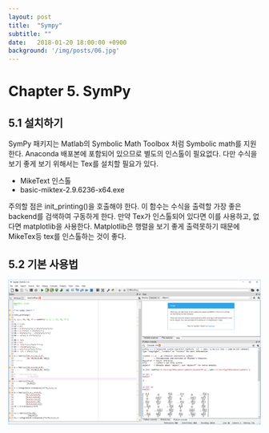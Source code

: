 ```yaml
---
layout: post
title:  "Sympy"
subtitle: ""
date:   2018-01-20 18:00:00 +0900
background: '/img/posts/06.jpg'
---
```


# Chapter 5. SymPy

## 5.1 설치하기 

SymPy 패키지는 Matlab의  Symbolic Math Toolbox 처럼 Symbolic math를 지원한다. Anaconda 배포본에 포함되어 있으므로 별도의 인스톨이 필요없다. 다만 수식을 보기 좋게 보기 위해서는 Tex를 설치할 필요가 있다. 

* MikeText 인스톨
* basic-miktex-2.9.6236-x64.exe

주의할 점은 init_printing()을 호출해야 한다. 이 함수는 수식을 출력할 가장 좋은 backend를 검색하여 구동하게 한다. 만약 Tex가 인스톨되어 있다면 이를 사용하고, 없다면 matplotlib을 사용한다. Matplotlib은 행렬을 보기 좋게 출력못하기 때문에 MikeTex등 tex를 인스톨하는 것이 좋다.

## 5.2 기본 사용법

![SymPy](images/5-1.png)
